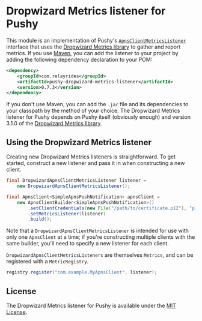 # Dropwizard Metrics listener for Pushy

This module is an implementation of Pushy's [`ApnsClientMetricsListener`](http://relayrides.github.io/pushy/apidocs/0.7/com/relayrides/pushy/apns/ApnsClientMetricsListener.html) interface that uses the [Dropwizard Metrics library](http://metrics.dropwizard.io/) to gather and report metrics. If you use [Maven](http://maven.apache.org/), you can add the listener to your project by adding the following dependency declaration to your POM:

```xml
<dependency>
    <groupId>com.relayrides</groupId>
    <artifactId>pushy-dropwizard-metrics-listener</artifactId>
    <version>0.7.3</version>
</dependency>
```

If you don't use Maven, you can add the `.jar` file and its dependencies to your classpath by the method of your choice. The Dropwizard Metrics listener for Pushy depends on Pushy itself (obviously enough) and version 3.1.0 of the [Dropwizard Metrics library](http://metrics.dropwizard.io/).

## Using the Dropwizard Metrics listener

Creating new Dropwizard Metrics listeners is straightforward. To get started, construct a new listener and pass it in when constructing a new client.

```java
final DropwizardApnsClientMetricsListener listener =
    new DropwizardApnsClientMetricsListener();

final ApnsClient<SimpleApnsPushNotification> apnsClient =
    new ApnsClientBuilder<SimpleApnsPushNotification>()
        .setClientCredentials(new File("/path/to/certificate.p12"), "p12-file-password")
        .setMetricsListener(listener)
        .build();
```

Note that a `DropwizardApnsClientMetricsListener` is intended for use with only one `ApnsClient` at a time; if you're constructing multiple clients with the same builder, you'll need to specify a new listener for each client.

`DropwizardApnsClientMetricsListeners` are themselves `Metrics`, and can be registered with a `MetricRegistry`.

```java
registry.register("com.example.MyApnsClient", listener);
```

## License

The Dropwizard Metrics listener for Pushy is available under the [MIT License](http://opensource.org/licenses/MIT).
